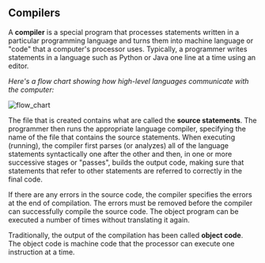 ## Compilers
A **compiler** is a special program that processes statements written in a particular programming language and turns them into machine language or "code" that a computer's processor uses. Typically, a programmer writes statements in a language such as Python or Java one line at a time using an editor.

*Here's a flow chart showing how high-level languages communicate with the computer:* 


![flow_chart](https://mentor-trident.codio.io/flow_chart.png)

The file that is created contains what are called the **source statements**. The programmer then runs the appropriate language compiler, specifying the name of the file that contains the source statements.  When executing (running), the compiler first parses (or analyzes) all of the language statements syntactically one after the other and then, in one or more successive stages or "passes", builds the output code, making sure that statements that refer to other statements are referred to correctly in the final code. 

If there are any errors in the source code, the compiler specifies the errors at the end of compilation. The errors must be removed before the compiler can successfully compile the source code. The object program can be executed a number of times without translating it again.

Traditionally, the output of the compilation has been called **object code**. The object code is machine code that the processor can execute one instruction at a time.
